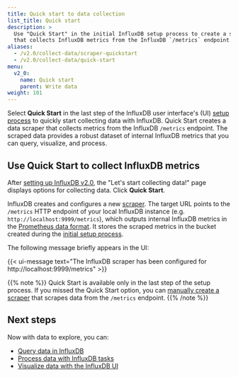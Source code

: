 ```yaml
---
title: Quick start to data collection
list_title: Quick start
description: >
  Use "Quick Start" in the initial InfluxDB setup process to create a scraper
  that collects InfluxDB metrics from the InfluxDB `/metrics` endpoint.
aliases:
  - /v2.0/collect-data/scraper-quickstart
  - /v2.0/collect-data/quick-start
menu:
  v2_0:
    name: Quick start
    parent: Write data
weight: 101
---
```


Select **Quick Start** in the last step of the InfluxDB user interface's (UI)
[setup process](/v2.0/get-started/#set-up-influxdb) to quickly start collecting data with InfluxDB.
Quick Start creates a data scraper that collects metrics from the InfluxDB `/metrics` endpoint.
The scraped data provides a robust dataset of internal InfluxDB metrics that you can query, visualize, and process.

## Use Quick Start to collect InfluxDB metrics
After [setting up InfluxDB v2.0](/v2.0/get-started/#set-up-influxdb),
the "Let's start collecting data!" page displays options for collecting data.
Click **Quick Start**.

InfluxDB creates and configures a new [scraper](/v2.0/collect-data/scrape-data/).
The target URL points to the `/metrics` HTTP endpoint of your local InfluxDB instance (e.g. `http://localhost:9999/metrics`),
which outputs internal InfluxDB metrics in the [Prometheus data format](https://prometheus.io/docs/instrumenting/exposition_formats/).
It stores the scraped metrics in the bucket created during the [initial setup process](/v2.0/get-started/#set-up-influxdb).

The following message briefly appears in the UI:

{{< ui-message text="The InfluxDB scraper has been configured for http://localhost:9999/metrics" >}}

{{% note %}}
Quick Start is available only in the last step of the setup process.
If you missed the Quick Start option, you can [manually create a scraper](/v2.0/collect-data/scrape-data)
that scrapes data from the `/metrics` endpoint.
{{% /note %}}

## Next steps
Now with data to explore, you can:

- [Query data in InfluxDB](/v2.0/query-data)
- [Process data with InfluxDB tasks](/v2.0/process-data)
- [Visualize data with the InfluxDB UI](/v2.0/visualize-data)
